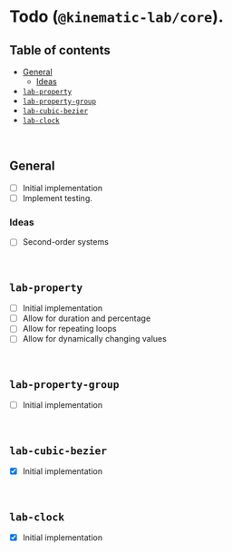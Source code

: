 # Todo (`@kinematic-lab/core`). <!-- omit in toc -->

## Table of contents <!-- omit in toc -->

-   [General](#general)
    -   [Ideas](#ideas)
-   [`lab-property`](#lab-property)
-   [`lab-property-group`](#lab-property-group)
-   [`lab-cubic-bezier`](#lab-cubic-bezier)
-   [`lab-clock`](#lab-clock)

<br />

## General

-   [ ] Initial implementation
-   [ ] Implement testing.

### Ideas

-   [ ] Second-order systems

<br />

## `lab-property`

-   [ ] Initial implementation
-   [ ] Allow for duration and percentage
-   [ ] Allow for repeating loops
-   [ ] Allow for dynamically changing values

<br />

## `lab-property-group`

-   [ ] Initial implementation

<br />

## `lab-cubic-bezier`

-   [x] Initial implementation

<br />

## `lab-clock`

-   [x] Initial implementation

<br />
